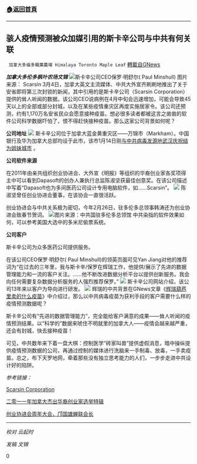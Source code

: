 ###  [:house:返回首頁](https://github.com/ourhimalayas/txt)
---

## 骇人疫情预测被众加媒引用的斯卡辛公司与中共有何关联
` 加拿大多倫多楓葉農場 Himalaya Toronto Maple Leaf` [轉載自GNews](https://gnews.org/zh-hans/952383/)

***加拿大多伦多枫叶农场******文锦***
![]()![](https://gnews.org/wp-content/uploads/2021/03/Paul_Minshull.jpg)斯卡辛公司CEO保罗·明舒尔( Paul Minshull) 图片来源： Scarsin
3月4日，加拿大英文主流媒体、中共大外宣齐刷刷地推出了关于安省即将第三次封锁的新闻，其中引用的是斯卡辛公司（Scarsin Corporation）提供的耸人听闻的数据。该公司CEO说病例在4月中旬会迅速增加，可能会导致45天以上的全部或部分封城，以及在某些疫情重灾区再度实施居家令。该公司还预测，约有1,170万名安省民众会愿意接种疫苗。想必很多读者都被这言之凿凿的软件公司科学数据吓怕了，恨不得赶快接种疫苗。那么这家公司背景如何呢？

**公司地址**
![]()![](https://gnews.org/wp-content/uploads/2021/03/屏幕截图820.png)
斯卡辛公司位于加拿大蓝金黄重灾区——万锦市（Markham）。中国银行及华为加拿大总部均设于此市，该市1月14日刚[与中共病毒发源地武汉庆祝结为姐妹城市](https://gnews.org/zh-hans/781484/) 。

**公司软件来源**

在2011年由亲共组织创业协进会、大外宣《明报》等组织的华裔创业家各奖项得主中可以看到Dapasoft的创办人兼执行总监陈淑坚获最佳创意奖。在该公司描述中写着“Dapasoft也为多间医药公司设计专用电脑软件，如……Scarsin”。
![]()![](https://gnews.org/wp-content/uploads/2021/03/屏幕截图815.png)
陈淑坚曾任创业协进会董事，在该协会一直很活跃。

创业协进会与中共关系极为密切，今年2月26日，驻多伦多总领事韩涛还为创业协进会致春节贺词。
![]()![](https://gnews.org/wp-content/uploads/2021/03/屏幕截图817.png)图片来源：中共国驻多伦多总领馆
中共染指的软件效果如何，可以参考美国大选中的多米尼偷票系统。

**公司客户**

斯卡辛公司为众多医药公司提供服务。

在该公司CEO保罗·明舒尔( Paul Minshull)的领英页面可见Yan Jiang对他的推荐词为“在过去的三年里，我与斯卡辛/保罗在辉瑞工作，他提供/展示了先进的数据管理能力和一流的客户关注。……他不断改进数据分析平台以提供创新服务。我会向任何需要复杂数据分析服务的人强烈推荐保罗。”
![]()![](https://gnews.org/wp-content/uploads/2021/03/屏幕截图818.png)
斯卡辛公司网站介绍，该公司13年来以客户为导向进行研发。
![]()![](https://gnews.org/wp-content/uploads/2021/03/屏幕截图819.png)
辉瑞的中共背景在GNews文章《[辉瑞葫芦里卖的什么疫苗](https://gnews.org/zh-hans/545279/)》中介绍过，那么以中共病毒疫苗为获利手段的客户需要什么样的疫情预测数据呢？

斯卡辛公司有“先进的数据管理能力”，完全能给客户满意的成果——耸人听闻的疫情预测结果。以“科学的”数据来唬住不明就里的加拿大人——疫情会越来越严重，还会有封城，快去接种疫苗！

可见，中共数年来下着一盘大棋：控制医学“砖家叫兽”提供虚假消息，暗中操纵提供疫情预测数据的公司，再通过控制的媒体进行洗脑来一手制毒、放毒，一手卖疫苗。总之，布下天罗地网，牵着那些没有独立思考能力的人们，一步步走进中共设计好的陷阱。

*参考链接：*

[Scarsin Corporation](https://www.scarsin.com/about-us.htm#awards-and-recognition)

[二零一一年加拿大杰出华裔创业家选举特辑](https://www.acce.ca/new/old_site/award/Media/2011-04-09_MP.pdf)

[创业协进会周年大会，邝国雄蝉联会长](https://info.51.ca/m/community/chinese/2011-09/235761.html?mobile=1)

* * *

*校对 云起时*

*发稿 文锦*

0
